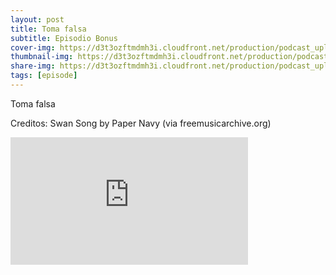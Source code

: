 ```yaml
---
layout: post
title: Toma falsa
subtitle: Episodio Bonus
cover-img: https://d3t3ozftmdmh3i.cloudfront.net/production/podcast_uploaded_nologo400/14743809/14743809-1619370372653-eb16be7dd0aee.jpg
thumbnail-img: https://d3t3ozftmdmh3i.cloudfront.net/production/podcast_uploaded_nologo400/14743809/14743809-1619370372653-eb16be7dd0aee.jpg
share-img: https://d3t3ozftmdmh3i.cloudfront.net/production/podcast_uploaded_nologo400/14743809/14743809-1619370372653-eb16be7dd0aee.jpg
tags: [episode]
---
```


Toma falsa

Creditos: Swan Song by Paper Navy (via freemusicarchive.org)
<iframe src='https://podcasters.spotify.com/pod/show/geekingzone/embed/episodes/Toma-falsa-e1cc4c4' height='204px' width='380px' frameborder='0' scrolling='no'></iframe>